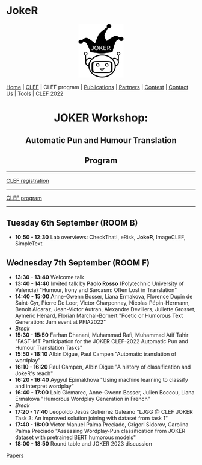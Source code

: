 # JokeR
  <p align="center">
  <img src="img/joker.png" width="120" height="142">
  </p>

[Home](index) | [CLEF](project)  | CLEF program | [Publications](publications) | [Partners](partners) | [Contest](contest) | [Contact Us](contact) | [Tools](tools) | [CLEF 2022](https://www.joker-project.com/clef-2022/EN/project)
<br>
  <h1 align="center">JOKER Workshop:</h1>
  <h2 align="center">Automatic Pun and Humour Translation</h2>
  <h2 align="center">Program</h2>
  
------------------------------------------------------------


[CLEF registration](https://clef2022.clef-initiative.eu/index.php?page=Pages/conferenceRegistration.html)

------------------------------------------------------------

[CLEF program](https://clef2022.clef-initiative.eu/index.php?page=Pages/programme.html)

------------------------------------------------------------

## Tuesday 6th September (ROOM B)

* **10:50 - 12:30** Lab overviews: CheckThat!, eRisk, **JokeR**, ImageCLEF, SimpleText

## Wednesday 7th September (ROOM F)
* **13:30 - 13:40** Welcome talk
* **13:40 - 14:40** Invited talk by **Paolo Rosso** (Polytechnic University of Valencia) "Humour, Irony and Sarcasm: Often Lost in Translation"
* **14:40 - 15:00** Anne-Gwenn Bosser, Liana Ermakova, Florence Dupin de Saint-Cyr, Pierre De Loor, Victor Charpennay, Nicolas Pépin-Hermann, Benoit Alcaraz, Jean-Victor Autran, Alexandre Devillers, Juliette Grosset, Aymeric Hénard, Florian Marchal-Bornert "Poetic or Humorous Text Generation: Jam event at PFIA2022"
* *Break*
* **15:30 - 15:50** Farhan Dhanani, Muhammad Rafi, Muhammad Atif Tahir "FAST-MT Participation for the JOKER CLEF-2022 Automatic Pun and Humour Translation Tasks"
* **15:50 - 16:10** Albin Digue, Paul Campen "Automatic translation of wordplay"
* **16:10 - 16:20** Paul Campen, Albin Digue "A history of classification and JokeR's reach"
* **16:20 - 16:40** Aygyul Epimakhova "Using machine learning to classify and interpret wordplay"
* **16:40 - 17:00** Loic Glemarec, Anne-Gwenn Bosser, Julien Boccou, Liana Ermakova "Humorous Wordplay Generation in French"
* *Break*
* **17:20 - 17:40** Leopoldo Jesús Gutiérrez Galeano "LJGG @ CLEF JOKER Task 3: An improved solution joining with dataset from task 1"
* **17:40 - 18:00** Victor Manuel Palma Preciado, Grigori Sidorov, Carolina Palma Preciado "Assessing Wordplay-Pun classification from JOKER dataset with pretrained BERT humorous models"
* **18:00 - 18:50** Round table and JOKER 2023 discussion

[Papers](http://ceur-ws.org/Vol-3180/)
